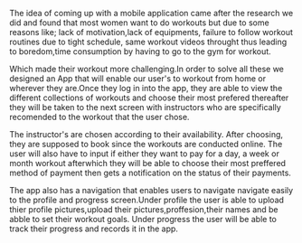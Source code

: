 The idea of coming up with a mobile application came after the research we did and found that most women want to do workouts but due to some reasons like;
lack of motivation,lack of equipments, failure to follow workout routines due to tight schedule, same workout videos throught thus leading to boredom,time consumption by having to go to the gym for workout.

Which made their workout more challenging.In order to solve all these we designed an App that will enable our user's to workout from home or wherever they are.Once they log in into the app, they are able to view the different collections of workouts and choose their most prefered thereafter they will be taken to the next screen with instructors who are specifically recomended to the workout that the user chose.

The instructor's are chosen according to their availability. After choosing, they are supposed to book since the workouts are conducted online. The user will also have to input if either they want to pay for a day, a week or month workout afterwhich they will be able to choose their most preffered method of payment then gets a notification on the status of their payments.

The app also has a navigation that enables users to navigate  navigate easily to the profile and progress screen.Under profile the user is able to upload thier profile pictures,upload their pictures,proffesion,their names and be abble to set their workout goals. Under progress the user will be able to track their progress and records it in the app.
